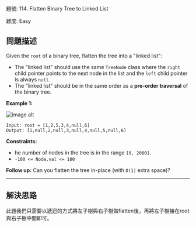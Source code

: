 題號: 114. Flatten Binary Tree to Linked List

難度: Easy

## 問題描述

Given the `root` of a binary tree, flatten the tree into a "linked list":

- The "linked list" should use the same `TreeNode` class where the `right` child pointer points to the next node in the list and the `left` child pointer is always `null`.
- The "linked list" should be in the same order as a **pre-order traversal** of the binary tree.
 

**Example 1:**

![image alt](https://assets.leetcode.com/uploads/2021/01/14/flaten.jpg)

```
Input: root = [1,2,5,3,4,null,6]
Output: [1,null,2,null,3,null,4,null,5,null,6]
```


**Constraints:**

- he number of nodes in the tree is in the range `[0, 2000]`.
- `-100 <= Node.val <= 100`


**Follow up:** Can you flatten the tree in-place (with `O(1)` extra space)?

---
## 解決思路

此題我們只需要以遞迴的方式將左子樹與右子樹做flatten後，再將左子樹接在root與右子樹中間即可。



